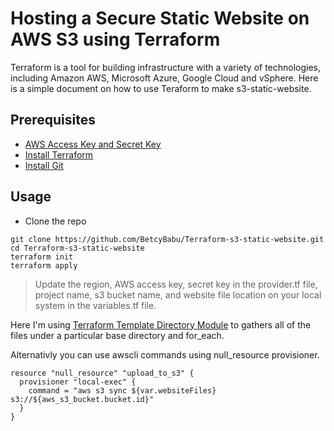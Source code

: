 # Hosting a Secure Static Website on AWS S3 using Terraform

Terraform is a tool for building infrastructure with a variety of technologies, including Amazon AWS, Microsoft Azure, Google Cloud and vSphere. Here is a simple document on how to use Teraform to make s3-static-website.


## Prerequisites

- [AWS Access Key and Secret Key](https://docs.aws.amazon.com/IAM/latest/UserGuide/id_users_create.html)
- [Install Terraform](https://learn.hashicorp.com/tutorials/terraform/install-cli?in=terraform/aws-get-started)
- [Install Git](https://github.com/git-guides/install-git)

## Usage

- Clone the repo

```
git clone https://github.com/BetcyBabu/Terraform-s3-static-website.git
cd Terraform-s3-static-website
terraform init
terraform apply
```


> Update the region, AWS access key, secret key in the provider.tf file, project name, s3 bucket name, and website file location on your local system in the variables.tf file.




Here I'm using [Terraform Template Directory Module](https://registry.terraform.io/modules/hashicorp/dir/template/latest) to gathers all of the files under a particular base directory and for_each.

Alternativly you can use awscli commands using null_resource provisioner.

```
resource "null_resource" "upload_to_s3" {
  provisioner "local-exec" {
    command = "aws s3 sync ${var.websiteFiles} s3://${aws_s3_bucket.bucket.id}"
  }
}
```





